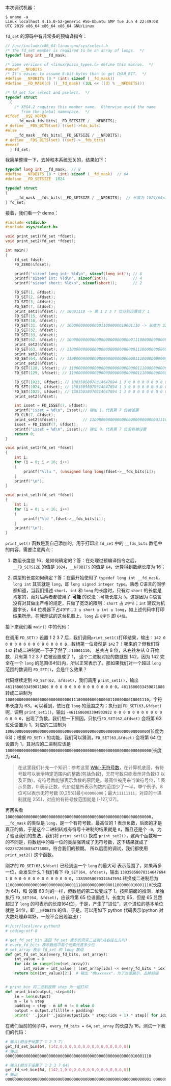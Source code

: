 本次调试机器：

```
$ uname -a
Linux localhost 4.15.0-52-generic #56-Ubuntu SMP Tue Jun 4 22:49:08 UTC 2019 x86_64 x86_64 x86_64 GNU/Linux
```

`fd_set` 的源码中有非常多的预编译指令：

```c
// /usr/include/x86_64-linux-gnu/sys/select.h
/* The fd_set member is required to be an array of longs.  */
typedef long int __fd_mask;

/* Some versions of <linux/posix_types.h> define this macros.  */
#undef __NFDBITS
/* It's easier to assume 8-bit bytes than to get CHAR_BIT.  */
#define __NFDBITS (8 * (int) sizeof (__fd_mask))
#define __FD_MASK(d) ((__fd_mask) (1UL << ((d) % __NFDBITS)))

/* fd_set for select and pselect.  */
typedef struct
  {
    /* XPG4.2 requires this member name.  Otherwise avoid the name
       from the global namespace.  */
#ifdef __USE_XOPEN
    __fd_mask fds_bits[__FD_SETSIZE / __NFDBITS];
# define __FDS_BITS(set) ((set)->fds_bits)
#else
    __fd_mask __fds_bits[__FD_SETSIZE / __NFDBITS];
# define __FDS_BITS(set) ((set)->__fds_bits)
#endif
  } fd_set;
```

我简单整理一下，去掉和本系统无关的，结果如下：

```c
typedef long int __fd_mask;  // 8
#define __NFDBITS (8 * (int) sizeof (__fd_mask)  // 64
#define __FD_SETSIZE  1024

typedef struct
{
    __fd_mask __fds_bits[__FD_SETSIZE / __NFDBITS];  // 长度为 1024/64=16，类型为 long 
} fd_set;

```

接着，我们看一个 demo：

```c
#include <stdio.h>
#include <sys/select.h>

void print_set1(fd_set *fdset);
void print_set2(fd_set *fdset);

int main()
{
    fd_set fdset;
    FD_ZERO(&fdset);

    printf("sizeof long int: %ld\n", sizeof(long int)); // 8
    printf("sizeof int: %ld\n", sizeof(int));           // 4
    printf("sizeof short: %ld\n", sizeof(short));       // 2

    FD_SET(1, &fdset);
    FD_SET(2, &fdset);
    FD_SET(3, &fdset);
    FD_SET(7, &fdset);
    print_set1(&fdset); // 10001110 -> 第 1 2 3 7 位分别设置成了 1
    FD_SET(15, &fdset);
    FD_SET(16, &fdset);
    FD_SET(31, &fdset); // 10000000000000011000000010001110 -> 长度为 32
    FD_SET(32, &fdset);
    FD_SET(33, &fdset);
    FD_SET(62, &fdset); // 100000000000000000000000000001110000000000000011000000010001110 0->长度为 63
    print_set2(&fdset);
    FD_SET(63, &fdset); // 1100000000000000000000000000001110000000000000011000000010001110 0 -> 长度为 64
    print_set2(&fdset);
    FD_SET(64, &fdset); // 1100000000000000000000000000001110000000000000011000000010001110 1 -> 长度还是 64，但产生了进位
    print_set2(&fdset);
    FD_SET(128, &fdset); // 1100000000000000000000000000001110000000000000011000000010001110 1 1-> 长度还是 63，但是在 64 和 128 的时候产生了进位
    FD_SET(129, &fdset); // 1100000000000000000000000000001110000000000000011000000010001110 1 3-> 长度还是 63，但是在 64 和 128 的时候产生了进位

    FD_SET(1023, &fdset); // 13835058070314647694 1 3 0 0 0 0 0 0 0 0 0 0 0 0 9223372036854775808
    FD_SET(1024, &fdset); // 13835058070314647694 1 3 0 0 0 0 0 0 0 0 0 0 0 0 9223372036854775808
    FD_SET(1025, &fdset); // 13835058070314647694 1 3 0 0 0 0 0 0 0 0 0 0 0 0 9223372036854775808
    print_set2(&fdset);

    int isset = FD_ISSET(7, &fdset); 
    printf("isset = %d\n", isset);// 输出 1，代表第 7 位被设置
    FD_CLR(7, &fdset);
    print_set2(&fdset);           // 1100000000000000000000000000001110000000000000011000000000001110 1 3 0 0 0 0 0 0 0 0 0 0 0 0 9223372036854775808 -> 第 7 位的 1 变成了 0
    isset = FD_ISSET(7, &fdset); 
    printf("isset = %d\n", isset);// 输出 0，代表第 7 位没有被设置
    return 0;
}

void print_set2(fd_set *fdset)
{
    int i;
    for (i = 0; i < 16; i++)
    {
        printf("%llu ", (unsigned long long)fdset->__fds_bits[i]);
    }
    printf("\n");
}

void print_set1(fd_set *fdset)
{
    int i;
    for (i = 0; i < 16; i++)
    {
        printf("%ld ",fdset->__fds_bits[i]);
    }
    printf("\n");
}
```

`print_set()` 函数是我自己添加的，用于打印出 `fd_set` 中的 `__fds_bits` 数组中的内容。需要注意两点：

1. 数组长度是 16，是如何确定的？答：在处理过预编译指令之后，`__FD_SETSIZE` 的值是 `1024`，`__NFDBITS` 的值是 `64`，计算得到数组长度为 16；

2. 类型的长度如何确定？答：在最开始使用了 `typedef long int __fd_mask`，`long int` 其实就是 `long`，即 `long signed integer type`。熟悉 C语言的同学都知道，当我们描述 `short`、`int` 和 `long` 的长度时，只有对 `short` 的长度是肯定的，而对后两者都使用了 **可能** 的说法：可能长度为 `8`。这是因为 C语言 没有对其做出严格的规定，只做了宽泛的限制：`short` 占 `2字节`；`int` 建议为机器字长，64 位机器下占`4字节`；`2 ≤ short ≤ int ≤ long`，如上述代码中打印结果所示，在我测试的这台机器上，`long` 占 `8字节` 即 `64位`。

接下来我们看 `main()` 中的代码：

在调用 `FD_SET()` 设置 1 2 3 7 后，我们调用`print_set1()`打印结果，输出：`142 0 0 0 0 0 0 0 0 0 0 0 0 0 0 0`，数组第一位竟然是 `142`？！哪来的？但我们将 `142` 转成二进制就一下子了然了：`10001110`， 总共占 8 位，从右往左从 0 开始数，只有第 1 2 3 7 位被设置成了 1， 这个二进制对应的数就是 142，因为 142 完全在一个 `long` 的范围(64位)内，所以正常表示了。那如果我们对一个超过 `long` 范围的数调用 `FD_SET()`，会是什么效果？

代码继续走到 `FD_SET(62, &fdset)`，我们调用 `print_set1()`，输出 `4611686033459871886 0 0 0 0 0 0 0 0 0 0 0 0 0 0 0`，`4611686033459871886` 转成二进制为 `100000000000000000000000000001110000000000000011000000010001110`，字符串长度为 63，可以看到，依旧在 `long` 的范围之内；执行到 `FD_SET(63,&fdset)` 呢，调用 `print_set1()`，输出 `-4611686003394903922 0 0 0 0 0 0 0 0 0 0 0 0 0 0 0`，出现了负数。我们想一下原因。只执行`FD_SET(62,&fdset)` 会将第 63 位处设置为 1，对应的二进制为 `100000000000000000000000000000000000000000000000000000000000000`(长度为 63)；根据 `FD_SET()` 的功能，我们可以猜测，`FD_SET(63,&fdset)` 会将第 64 位设置为 1，其对应的二进制应该是 `1000000000000000000000000000000000000000000000000000000000000000`(长度为 64)。

> 在这里我们补充一个知识：参考这里 [Wiki-无符号数](https://zh.wikipedia.org/wiki/%E6%97%A0%E7%AC%A6%E5%8F%B7%E6%95%B0)，在计算机底层，有符号数可以表示特定范围内的整数(包括负数)，无符号数只能表示非负数(0 以及正数)，有符号数能够表示负数的原因是，最高位被用来当做符号位，1 表示负数，0 表示正数，代价就是所表示的数的范围少了一半，举个例子，8 位可以表示无符号数 [0,255](最小`00000000`；最大`11111111`，对应的十进制就是 255)，对应的有符号数范围就是 [-127,127]。

再回头看 `1000000000000000000000000000000000000000000000000000000000000000`，`__fd_mask` 的类型是 `long`，是一个有符号数，最高位的 1 表示负数，后面的才是真正的值，于是这个二进制转成有符号十进制的结果就是 `0`，而且还是个 `-0`。为了验证我们的想法，我们将 `print_set1()` 换成 `print_set2()`，这两个函数唯一的不同是，将数组中的每一位的类型强转成了无符号数，这下结果就成了 `9223372036854775808`，符合我们的预期。 所以后面的调试，我们都使用 `print_set2()` 这个函数。

刚才的 `FD_SET(63,&fdset)` 已经到达一个 `long` 的最大可 表示范围了，如果再多一位，会发生什么？我们看下 `FD_SET(64, &fdset)`，输出 `13835058070314647694 1 0 0 0 0 0 0 0 0 0 0 0 0 0 0`，`13835058070314647694` 转换成二进制后为 `1100000000000000000000000000001110000000000000011000000010001110`(长度为 64)，和 设置 63 时的一样，但数组的第二位变成了 1。按照前面的推测，单独执行 `FD_SET(64, &fdset)`，应该将第 65 位设置成 1，长度为 65，但是 65 显然超过了 `long` 的可表示的长度(64位)，于是，产生了“进位”，这个进位的基本单位就是 64位，即 `__NFDBITS` 的值。于是，可以用如下 python 代码表示(python 对大数处理非常好，一般不会出现溢出)：

```python
#!/usr/local/env python3
# coding:utf-8

# get_fd_set_bin 返回 fd_set 表示的真实二进制(从右往左方向)
# every_fd_bits 表示数组中每个元素代表多少位
# set_array 表示 fd_set 的 long 数组
def get_fd_set_bin(every_fd_bits, set_array):
    int_value = 0
    for idx in range(len(set_array)):
        int_value = int_value | (set_array[idx] << every_fd_bits * idx)
    return bin(int_value)[2:]  # 输出 "0bxxxxxx"，为了方便展示，去掉前缀


# print_bin 将二进制按照 step 为一组打印
def print_bin(output, step=64):
    le = len(output)
    m = le % step
    padding = step - m if m != 0 else 0
    output = output.zfill(le + padding)
    print(' '.join(''.join(output[idx * step:(idx + 1) * step]) for idx in range((le + padding) // step)))

```

在我们当前的例子中，`every_fd_bits = 64`, `set_array` 的长度为 16。测试一下我们的代码：

```bash
# 输入(相当于设置了 1 2 3 7)
get_fd_set_bin(64, [142,0,0,0,0,0,0,0,0,0,0,0,0,0,0,0])
# 输出 
0000000000000000000000000000000000000000000000000000000010001110 

# 输入(相当于设置了 1 2 3 7 64)
get_fd_set_bin(64, [142,1,0,0,0,0,0,0,0,0,0,0,0,0,0,0])
# 输出
0000000000000000000000000000000000000000000000000000000000000001 0000000000000000000000000000000000000000000000000000000010001110
```
